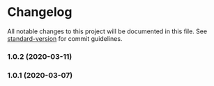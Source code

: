 # Changelog

All notable changes to this project will be documented in this file. See [standard-version](https://github.com/conventional-changelog/standard-version) for commit guidelines.

### 1.0.2 (2020-03-11)

### 1.0.1 (2020-03-07)
